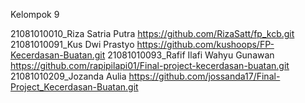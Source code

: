 Kelompok 9

21081010010_Riza Satria Putra https://github.com/RizaSatt/fp_kcb.git
21081010091_Kus Dwi Prastyo https://github.com/kushoops/FP-Kecerdasan-Buatan.git
21081010093_Rafif Ilafi Wahyu Gunawan https://github.com/rapipilapi01/Final-project-kecerdasan-buatan.git
21081010209_Jozanda Aulia https://github.com/jossanda17/Final-Project_Kecerdasan-Buatan.git
